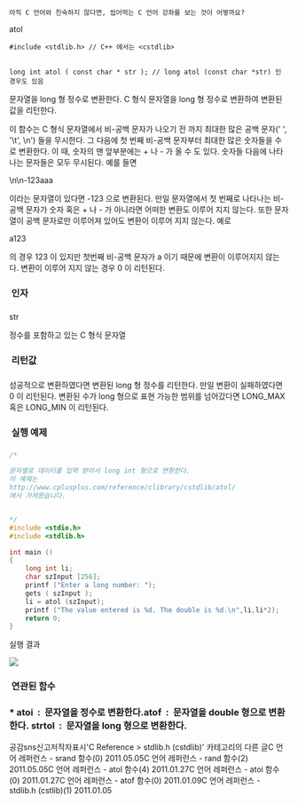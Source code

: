 

```warning
아직 C 언어와 친숙하지 않다면, 씹어먹는 C 언어 강좌를 보는 것이 어떻까요?

```


atol


```info
#include <stdlib.h> // C++ 에서는 <cstdlib>


long int atol ( const char * str ); // long atol (const char *str) 인 경우도 있음
```


문자열을 long 형 정수로 변환한다.
C 형식 문자열을 long 형 정수로 변환하여 변환된 값을 리턴한다.

이 함수는 C 형식 문자열에서 비-공백 문자가 나오기 전 까지 
최대한 많은 공백 문자(' ', '\t', \n') 들을 무시한다. 그 다음에 첫 번째 비-공백 문자부터 최대한 많은 숫자들을 
수로 변환한다. 이 때, 숫자의 맨 앞부분에는 + 나 - 가 올 수 도 있다. 숫자들 다음에 나타나는 문자들은 모두 무시된다. 
예를 들면

\n\n-123aaa

이라는 문자열이 있다면 -123 으로 변환된다. 
만일 문자열에서 첫 번째로 나타나는 비-공백 문자가 숫자 혹은 + 나 - 가 아니라면 어떠한 변환도 이루어 지지 않는다. 또한 문자열이 공백 문자로만 이루어져 있어도 변환이 이루어 지지 않는다. 예로

a123

의 경우 123 이 있지만 첫번째 비-공백 문자가 a 이기 때문에 변환이 이루어지지 않는다. 변환이 이루어 지지 않는 경우 0 이 리턴된다. 

###  인자
### 
str


정수를 포함하고 있는 C 형식 문자열

###  리턴값
### 
성공적으로 변환하였다면 변환된 long 형 정수를 리턴한다.
만일 변환이 실패하였다면 0 이 리턴된다.
변환된 수가 long 형으로 표현 가능한 범위를 넘어갔다면 LONG_MAX 혹은 LONG_MIN 이 리턴된다. 

###  실행 예제
### 
```cpp
/* 

문자열로 데이터를 입력 받아서 long int 형으로 변환한다.
이 예제는
http://www.cplusplus.com/reference/clibrary/cstdlib/atol/
에서 가져왔습니다. 


*/
#include <stdio.h>
#include <stdlib.h>

int main ()
{
    long int li;
    char szInput [256];
    printf ("Enter a long number: ");
    gets ( szInput );
    li = atol (szInput);
    printf ("The value entered is %d. The double is %d.\n",li,li*2);
    return 0;
}
```


실행 결과

![](http://img1.daumcdn.net/thumb/R1920x0/?fname=http%3A%2F%2Fcfile5.uf.tistory.com%2Fimage%2F1130654A4D414D3E29BE90)



###  연관된 함수
### * atoi  :  문자열을 정수로 변환한다.atof  :  문자열을 double 형으로 변환한다. strtol  :  문자열을 long 형으로 변환한다.

공감sns신고저작자표시'C Reference > stdlib.h (cstdlib)' 카테고리의 다른 글C 언어 레퍼런스 - srand 함수(0)
2011.05.05C 언어 레퍼런스 - rand 함수(2)
2011.05.05C 언어 레퍼런스 - atol 함수(4)
2011.01.27C 언어 레퍼런스 - atoi 함수(0)
2011.01.27C 언어 레퍼런스 - atof 함수(0)
2011.01.09C 언어 레퍼런스 - stdlib.h (cstlib)(1)
2011.01.05

